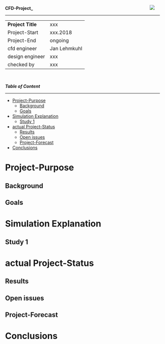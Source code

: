
<!-- main project readme -->
<!-- copied from ../tools/framework/docs/dummies/Makefile  -->



**CFD-Project_**
&emsp; &emsp; &emsp; &emsp; &emsp; &emsp; &emsp; &emsp; &emsp; &emsp; &emsp; &emsp; &emsp; &emsp; &emsp; &emsp; &emsp; &emsp; &emsp; &emsp; &emsp;
![](tools/images/logo.png)

************************************************  
|                   |                                  |
| ----------------- | -------------------------------- |
| **Project Title** | xxx
| Project-Start     | xxx.2018
| Project-End       | ongoing
| cfd engineer      | Jan Lehmkuhl
| design engineer   | xxx
| checked by        | xxx
<br>  

**_Table of Content_**

**********************  
- [Project-Purpose](#project-purpose)
  - [Background](#background)
  - [Goals](#goals)
- [Simulation Explanation](#simulation-explanation)
  - [Study 1](#study-1)
- [actual Project-Status](#actual-project-status)
  - [Results](#results)
  - [Open issues](#open-issues)
  - [Project-Forecast](#project-forecast)
- [Conclusions](#conclusions)



Project-Purpose
===================================================================================================

Background
-----------------------------------------------------------------------------------------
<!-- which information is needed to understand the project goals -->


Goals
-----------------------------------------------------------------------------------------
<!-- which goals should be reached within this project -->


Simulation Explanation
===================================================================================================

Study 1
-----------------------------------------------------------------------------------------
<!-- which information should every study deliver to reach the project goals -->


actual Project-Status
===================================================================================================

Results
-----------------------------------------------------------------------------------------
<!-- main results as short bulletpoints from the different studies -->


Open issues
-----------------------------------------------------------------------------------------
<!-- where are not yet solved issues or problems which can threaten the project outcome -->


Project-Forecast
-----------------------------------------------------------------------------------------
<!-- next steps and timeframe -->


Conclusions
===================================================================================================
<!-- main outcome of this project in a few bulletpoints -->
